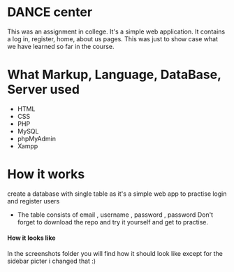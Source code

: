 # DANCE center

This was an assignment in college. It's a simple web application. It contains a log in, register, home, about us pages. 
This was just to show case what we have learned so far in the course.

# What Markup, Language, DataBase, Server used

- HTML
- CSS
- PHP
- MySQL
- phpMyAdmin
- Xampp

# How it works

create a database with single table as it's a simple web app to practise login and register users
 - The table consists of email , username , password , password
Don't forget to download the repo and try it yourself and get to practise.

#### How it looks like

In the screenshots folder you will find how it should look like except for the sidebar picter i changed that :)